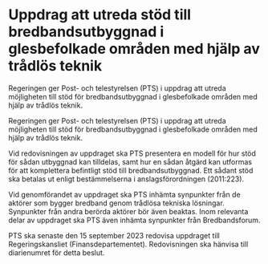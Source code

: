 # Uppdrag att utreda stöd till bredbandsutbyggnad i glesbefolkade områden med hjälp av trådlös teknik

Regeringen ger Post- och telestyrelsen (PTS) i uppdrag att utreda möjligheten till stöd för bredbandsutbyggnad i glesbefolkade områden med hjälp av trådlös teknik.

Regeringen ger Post- och telestyrelsen (PTS) i uppdrag att utreda möjligheten till stöd för bredbandsutbyggnad i glesbefolkade områden med hjälp av trådlös teknik.

Vid redovisningen av uppdraget ska PTS presentera en modell för hur stöd för sådan utbyggnad kan tilldelas, samt hur en sådan åtgärd kan utformas för att komplettera befintligt stöd till bredbandsutbyggnad. Ett sådant stöd ska betalas ut enligt bestämmelserna i anslagsförordningen (2011:223).

Vid genomförandet av uppdraget ska PTS inhämta synpunkter från de aktörer som bygger bredband genom trådlösa tekniska lösningar. Synpunkter från andra berörda aktörer bör även beaktas. Inom relevanta delar av uppdraget ska PTS även inhämta synpunkter från Bredbandsforum.

PTS ska senaste den 15 september 2023 redovisa uppdraget till Regeringskansliet (Finansdepartementet). Redovisningen ska hänvisa till diarienumret för detta beslut.
